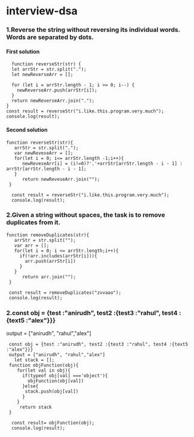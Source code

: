 # interview-dsa

### 1.Reverse the string without reversing its individual words. Words are separated by dots.

#### First solution
```<language identifier>
  function reverseStr(str) {
  let arrStr = str.split(".");
  let newReverseArr = [];

  for (let i = arrStr.length - 1; i >= 0; i--) {
    newReverseArr.push(arrStr[i]);
  }
  return newReverseArr.join(".");
}
const result = reverseStr("i.like.this.program.very.much");
console.log(result);
```
#### Second solution
```<language identifier>
function reverseStr(str){
   arrStr = str.split(".");
   var newReveseArr = [];
   for(let i = 0; i<= arrStr.length -1;i++){
      newReveseArr[i] = (i!=0)?'.'+arrStr[arrStr.length - i - 1] : arrStr[arrStr.length - i - 1];
   }
      return newReveseArr.join("");
 }
 
  const result = reverseStr("i.like.this.program.very.much");
  console.log(result); 

```

### 2.Given a string without spaces, the task is to remove duplicates from it.
```<language identifier>
function removeDuplicates(str){
   arrStr = str.split("");
   var arr = [];
   for(let i = 0; i <= arrStr.length;i++){
     if(!arr.includes(arrStr[i])){
       arr.push(arrStr[i])
     }
   }
      return arr.join("");
 }
 
 const result = removeDuplicates("zvvaao");
 console.log(result); 
```

### 2.const obj = {test :"anirudh", test2 :{test3 :"rahul", test4 :{text5 :"alex"}}}
 output = ["anirudh", "rahul","alex"]

```
 const obj = {test :"anirudh", test2 :{test3 :"rahul", test4 :{text5 :"alex"}}}
 output = ["anirudh", "rahul","alex"]
   let stack = []; 
 function objFunction(obj){
    for(let val in obj){
      if(typeof obj[val] ==='object'){
        objFunction(obj[val])
      }else{
       stack.push(obj[val])
      }
    }
     return stack
 }
 
  const result= objFunction(obj);
  console.log(result);
```
